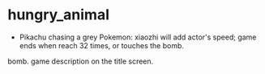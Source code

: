 # hungry_animal

- Pikachu chasing a grey Pokemon: xiaozhi will add actor's speed; game ends when reach 32 times, or touches the bomb.

bomb.
game description on the title screen.
